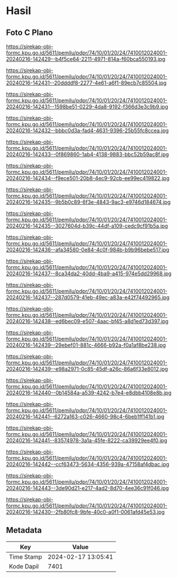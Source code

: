 # Hasil

## Foto C Plano

https://sirekap-obj-formc.kpu.go.id/5611/pemilu/pdpr/74/10/01/20/24/7410012024001-20240216-142429--b4f5ce64-2211-4971-814a-f60bca550193.jpg

https://sirekap-obj-formc.kpu.go.id/5611/pemilu/pdpr/74/10/01/20/24/7410012024001-20240216-142431--20ddddf8-2277-4e61-a6f1-89ecb7c85504.jpg

https://sirekap-obj-formc.kpu.go.id/5611/pemilu/pdpr/74/10/01/20/24/7410012024001-20240216-142431--1598be51-0229-4da8-9192-f366d3e3c9b9.jpg

https://sirekap-obj-formc.kpu.go.id/5611/pemilu/pdpr/74/10/01/20/24/7410012024001-20240216-142432--bbbc0d3a-fad4-4631-9396-25b55fc8ccea.jpg

https://sirekap-obj-formc.kpu.go.id/5611/pemilu/pdpr/74/10/01/20/24/7410012024001-20240216-142433--0f869860-1ab4-4138-9883-bbc52b59ac8f.jpg

https://sirekap-obj-formc.kpu.go.id/5611/pemilu/pdpr/74/10/01/20/24/7410012024001-20240216-142434--f9ece501-20b8-4ec9-92cb-ee99ec419822.jpg

https://sirekap-obj-formc.kpu.go.id/5611/pemilu/pdpr/74/10/01/20/24/7410012024001-20240216-142435--9b5b0c89-6f3e-4843-9ac3-e9746d184674.jpg

https://sirekap-obj-formc.kpu.go.id/5611/pemilu/pdpr/74/10/01/20/24/7410012024001-20240216-142435--3027604d-b39c-44df-a109-cedc9cf91b5a.jpg

https://sirekap-obj-formc.kpu.go.id/5611/pemilu/pdpr/74/10/01/20/24/7410012024001-20240216-142436--afa34580-0e84-4c0f-984b-b9b96bebe517.jpg

https://sirekap-obj-formc.kpu.go.id/5611/pemilu/pdpr/74/10/01/20/24/7410012024001-20240216-142437--8ca34da2-40dd-4ba9-a415-974e5dd29968.jpg

https://sirekap-obj-formc.kpu.go.id/5611/pemilu/pdpr/74/10/01/20/24/7410012024001-20240216-142437--287d0579-41eb-49ec-a83a-e42f74492965.jpg

https://sirekap-obj-formc.kpu.go.id/5611/pemilu/pdpr/74/10/01/20/24/7410012024001-20240216-142438--ed6bec09-e507-4aac-bf45-a8d1ed73d397.jpg

https://sirekap-obj-formc.kpu.go.id/5611/pemilu/pdpr/74/10/01/20/24/7410012024001-20240216-142439--29ebef01-881c-4666-b92a-f0a1af8be238.jpg

https://sirekap-obj-formc.kpu.go.id/5611/pemilu/pdpr/74/10/01/20/24/7410012024001-20240216-142439--e98a2971-0c85-45df-a26c-86a6f33e8012.jpg

https://sirekap-obj-formc.kpu.go.id/5611/pemilu/pdpr/74/10/01/20/24/7410012024001-20240216-142440--0b14584a-a539-4242-b7e4-e8dbb4108e8b.jpg

https://sirekap-obj-formc.kpu.go.id/5611/pemilu/pdpr/74/10/01/20/24/7410012024001-20240216-142441--6272a163-c026-4660-98c4-6beb1ff141b1.jpg

https://sirekap-obj-formc.kpu.go.id/5611/pemilu/pdpr/74/10/01/20/24/7410012024001-20240216-142441--83574978-3a1a-45fe-8222-ca39929ee4f0.jpg

https://sirekap-obj-formc.kpu.go.id/5611/pemilu/pdpr/74/10/01/20/24/7410012024001-20240216-142442--ccf63473-5634-4356-939a-47158af4dbac.jpg

https://sirekap-obj-formc.kpu.go.id/5611/pemilu/pdpr/74/10/01/20/24/7410012024001-20240216-142443--3de90d21-e217-4ad2-8d70-4ee36c91f046.jpg

https://sirekap-obj-formc.kpu.go.id/5611/pemilu/pdpr/74/10/01/20/24/7410012024001-20240216-142430--2fb80fc8-9bfe-40c0-a0f1-0061afd45e53.jpg


## Metadata

| Key        | Value               |
| ---------- | ------------------- |
| Time Stamp | 2024-02-17 13:05:41 |
| Kode Dapil | 7401                |



